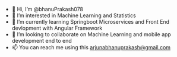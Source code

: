 - 👋 Hi, I’m @bhanuPrakash078
- 👀 I’m interested in Machine Learning and Statistics
- 🌱 I’m currently learning Springboot Microservices and Front End devlopment with Angular Framework
- 💞️ I’m looking to collaborate on Machine Learning and mobile app development end to end
- 📫 You can reach me using this arjunabhanuprakash@gmail.com

<!---
bhanuPrakash078/bhanuPrakash078 is a ✨ special ✨ repository because its `README.md` (this file) appears on your GitHub profile.
You can click the Preview link to take a look at your changes.
--->
